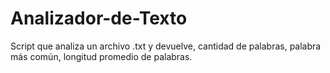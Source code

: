# Analizador-de-Texto
Script que analiza un archivo .txt y devuelve, cantidad de palabras, palabra más común, longitud promedio de palabras.
